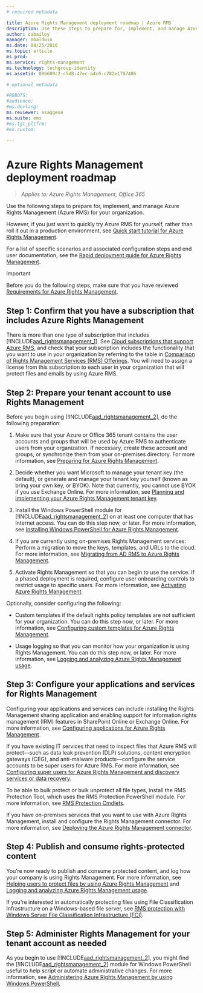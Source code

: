 ```yaml
---
# required metadata

title: Azure Rights Management deployment roadmap | Azure RMS
description: Use these steps to prepare for, implement, and manage Azure Rights Management (Azure RMS) for your organization.
author: cabailey
manager: mbaldwin
ms.date: 08/25/2016
ms.topic: article
ms.prod:
ms.service: rights-management
ms.technology: techgroup-identity
ms.assetid: 086600c2-c5d8-47ec-a4c0-c782e1797486

# optional metadata

#ROBOTS:
#audience:
#ms.devlang:
ms.reviewer: esaggese
ms.suite: ems
#ms.tgt_pltfrm:
#ms.custom:

---
```


# Azure Rights Management deployment roadmap

>*Applies to: Azure Rights Management, Office 365*

Use the following steps to prepare for, implement, and manage Azure Rights Management (Azure RMS) for your organization.

However, if you just want to quickly try Azure RMS for yourself, rather than roll it out in a production environment, see [Quick start tutorial for Azure Rights Management](../get-started/quick-start-tutorial.md).

For a list of specific scenarios and associated configuration steps and end user documentation, see the [Rapid deployment guide for Azure Rights Management](../get-started/rapid-deployment-guide.md).

> [!IMPORTANT]
> Before you do the following steps, make sure that you have reviewed [Requirements for Azure Rights Management](../get-started/requirements-azure-rms.md).

## Step 1: Confirm that you have a subscription that includes Azure Rights Management
There is more than one type of subscription that includes [!INCLUDE[aad_rightsmanagement_1](../includes/aad_rightsmanagement_1_md.md)]. See [Cloud subscriptions that support Azure RMS](../get-started/requirements-subscriptions.md), and check that your subscription includes the functionality that you want to use in your organization by referring to the table in [Comparison of Rights Management Services (RMS) Offerings](https://technet.microsoft.com/dn858608). You will need to assign a license from this subscription to each user in your organization that will protect files and emails by using Azure RMS.

## Step 2: Prepare your tenant account to use Rights Management
Before you begin using [!INCLUDE[aad_rightsmanagement_2](../includes/aad_rightsmanagement_2_md.md)], do the following preparation:

1.  Make sure that your Azure or Office 365 tenant contains the user accounts and groups that will be used by Azure RMS to authenticate users from your organization. If necessary, create these account and groups, or synchronize them from your on-premises directory. For more information, see [Preparing for Azure Rights Management](prepare.md).

2.  Decide whether you want Microsoft to manage your tenant key (the default), or generate and manage your tenant key yourself (known as bring your own key, or BYOK). Note that currently, you cannot use BYOK if you use Exchange Online. For more information, see [Planning and implementing your Azure Rights Management tenant key](plan-implement-tenant-key.md).

3.  Install the Windows PowerShell module for [!INCLUDE[aad_rightsmanagement_2](../includes/aad_rightsmanagement_2_md.md)] on at least one computer that has Internet access. You can do this step now, or later. For more information, see [Installing Windows PowerShell for Azure Rights Management](../deploy-use/install-powershell.md).

4.  If you are currently using on-premises Rights Management services: Perform a migration to move the keys, templates, and URLs to the cloud. For more information, see [Migrating from AD RMS to Azure Rights Management](migrate-from-ad-rms-to-azure-rms.md).

5.  Activate Rights Management so that you can begin to use the service. If a phased deployment is required, configure user onboarding controls to restrict usage to specific users. For more information, see [Activating Azure Rights Management](../deploy-use/activate-service.md).

Optionally, consider configuring the following:

-   Custom templates if the default rights policy templates are not sufficient for your organization. You can do this step now, or later. For more information, see [Configuring custom templates for Azure Rights Management](../deploy-use/configure-custom-templates.md).

-   Usage logging so that you can monitor how your organization is using Rights Management. You can do this step now, or later. For more information, see [Logging and analyzing Azure Rights Management usage](../deploy-use/log-analyze-usage.md).

## Step 3: Configure your applications and services for Rights Management
Configuring your applications and services can include installing the Rights Management sharing application and enabling support for information rights management (IRM) features in SharePoint Online or Exchange Online. For more information, see [Configuring applications for Azure Rights Management](../deploy-use/configure-applications.md).

If you have existing IT services that need to inspect files that Azure RMS will protect—such as data leak prevention (DLP) solutions, content encryption gateways (CEG), and anti-malware products—configure the service accounts to be super users for Azure RMS. For more information, see [Configuring super users for Azure Rights Management and discovery services or data recovery](../deploy-use/configure-super-users.md).

To be able to bulk protect or bulk unprotect all file types, install the RMS Protection Tool, which uses the RMS Protection PowerShell module. For more information, see [RMS Protection Cmdlets](https://msdn.microsoft.com/library/mt433195.aspx).

If you have on-premises services that you want to use with Azure Rights Management, install and configure the Rights Management connector. For more information, see [Deploying the Azure Rights Management connector](../deploy-use/deploy-rms-connector.md).

## Step 4: Publish and consume rights-protected content
You’re now ready to publish and consume protected content, and log how your company is using Rights Management. For more information, see [Helping users to protect files by using Azure Rights Management](../deploy-use/help-users.md) and [Logging and analyzing Azure Rights Management usage](../deploy-use/log-analyze-usage.md).

If you're interested in automatically protecting files using File Classification Infrastructure on a Windows-based file server, see [RMS protection with Windows Server File Classification Infrastructure (FCI)](../rms-client/configure-fci.md).

## Step 5: Administer Rights Management for your tenant account as needed
As you begin to use [!INCLUDE[aad_rightsmanagement_2](../includes/aad_rightsmanagement_2_md.md)], you might find the [!INCLUDE[aad_rightsmanagement_2](../includes/aad_rightsmanagement_2_md.md)] module for Windows PowerShell useful to help script or automate administrative changes. For more information, see [Administering Azure Rights Management by using Windows PowerShell](../deploy-use/administer-powershell.md).


